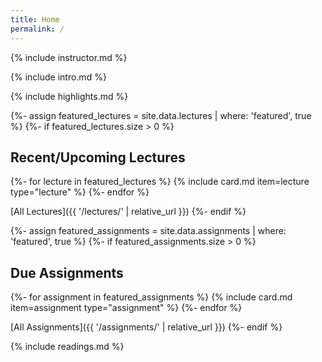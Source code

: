 ```yaml
---
title: Home
permalink: /
---
```


{% include instructor.md %}

{% include intro.md %}

{% include highlights.md %}

{%- assign featured_lectures = site.data.lectures | where: 'featured', true %}
{%- if featured_lectures.size > 0 %}
## Recent/Upcoming Lectures

{%- for lecture in featured_lectures %}
{% include card.md item=lecture type="lecture" %}
{%- endfor %}

[All Lectures]({{ '/lectures/' | relative_url }})
{%- endif %}

{%- assign featured_assignments = site.data.assignments | where: 'featured', true %}
{%- if featured_assignments.size > 0 %}
## Due Assignments

{%- for assignment in featured_assignments %}
{% include card.md item=assignment type="assignment" %}
{%- endfor %}

[All Assignments]({{ '/assignments/' | relative_url }})
{%- endif %}

{% include readings.md %}
